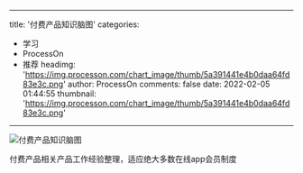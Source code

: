 
---
title: '付费产品知识脑图'
categories: 
 - 学习
 - ProcessOn
 - 推荐
headimg: 'https://img.processon.com/chart_image/thumb/5a391441e4b0daa64fd83e3c.png'
author: ProcessOn
comments: false
date: 2022-02-05 01:44:55
thumbnail: 'https://img.processon.com/chart_image/thumb/5a391441e4b0daa64fd83e3c.png'
---

<div>   
<img class="thumb" alt="付费产品知识脑图" src="https://img.processon.com/chart_image/thumb/5a391441e4b0daa64fd83e3c.png" referrerpolicy="no-referrer">
<p>付费产品相关产品工作经验整理，适应绝大多数在线app会员制度</p>  
</div>
            